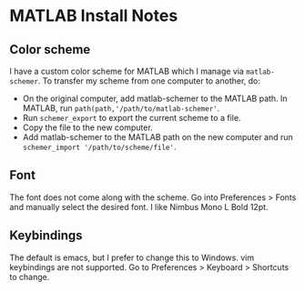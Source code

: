 # MATLAB Install Notes

## Color scheme
I have a custom color scheme for MATLAB which I manage via `matlab-schemer`. To
transfer my scheme from one computer to another, do:
* On the original computer, add matlab-schemer to the MATLAB path. In MATLAB,
  run `path(path,'/path/to/matlab-schemer'`.
* Run `schemer_export` to export the current scheme to a file.
* Copy the file to the new computer.
* Add matlab-schemer to the MATLAB path on the new computer and run
  `schemer_import '/path/to/scheme/file'`.

## Font
The font does not come along with the scheme. Go into Preferences > Fonts and
manually select the desired font. I like Nimbus Mono L Bold 12pt.

## Keybindings
The default is emacs, but I prefer to change this to Windows. vim keybindings
are not supported. Go to Preferences > Keyboard > Shortcuts to change.
